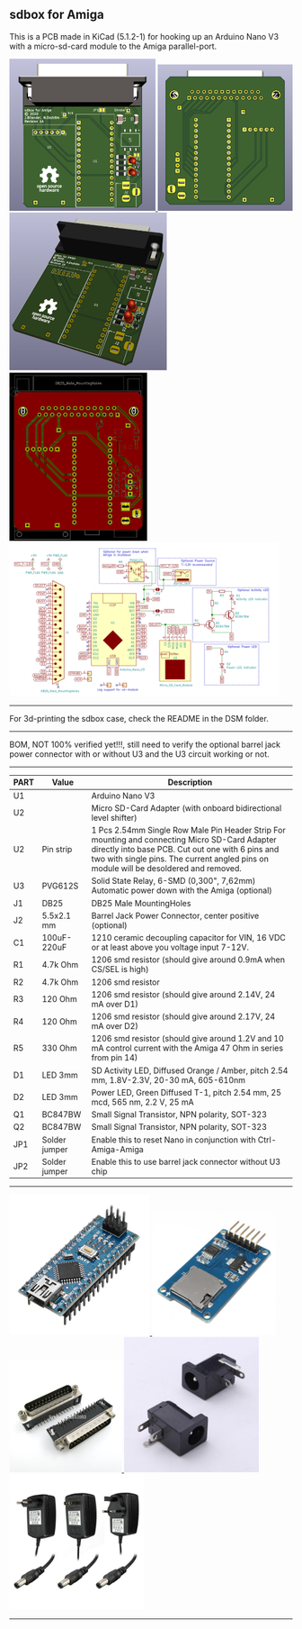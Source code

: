 ## sdbox for Amiga

This is a PCB made in KiCad (5.1.2-1) for hooking up an Arduino Nano V3 with a micro-sd-card module to the Amiga parallel-port.

<a href="../images/sdbox_rev_1a_pic1.png">
<img src="../images/sdbox_rev_1a_pic1.png" width="260" height="270">
</a>
<a href="../images/sdbox_rev_1a_pic2.png">
<img src="../images/sdbox_rev_1a_pic2.png" width="240" height="260">
</a>
<a href="../images/sdbox_rev_1a_pic3.png">
<img src="../images/sdbox_rev_1a_pic3.png" width="280" height="280">
</a>
<a href="../images/sdbox_rev_1a_pic4.png">
<img src="../images/sdbox_rev_1a_pic4.png" width="245" height="300">
</a>
<a href="../images/sdbox_schematics_rev_1a.png">
<img src="../images/sdbox_schematics_rev_1a.png" width="480" height="272">
</a>

***

For 3d-printing the sdbox case, check the README in the DSM folder.

***

BOM, NOT 100% verified  yet!!!, still need to verify the optional barrel jack power connector with or without U3 and the U3 circuit working or not.

***

PART  | Value | Description
----- | ----- | -------
U1    |       | Arduino Nano V3
U2    |       | Micro SD-Card Adapter (with onboard bidirectional level shifter)
U2    |Pin strip| 1 Pcs 2.54mm Single Row Male Pin Header Strip For mounting and connecting Micro SD-Card Adapter directly into base PCB. Cut out one with 6 pins and two with single pins. The current angled pins on module will be desoldered and removed.
U3    |PVG612S| Solid State Relay, 6-SMD (0,300", 7,62mm) Automatic power down with the Amiga (optional)
J1    |DB25   | DB25 Male MountingHoles 
J2    |5.5x2.1 mm | Barrel Jack Power Connector, center positive (optional)
C1    |100uF-220uF| 1210 ceramic decoupling capacitor for VIN, 16 VDC or at least above you voltage input 7-12V.
R1    |4.7k Ohm| 1206 smd resistor (should give around 0.9mA when CS/SEL is high)
R2    |4.7k Ohm| 1206 smd resistor
R3    |120 Ohm| 1206 smd resistor (should give around 2.14V, 24 mA over D1)
R4    |120 Ohm| 1206 smd resistor (should give around 2.17V, 24 mA over D2)
R5    |330 Ohm| 1206 smd resistor (should give around 1.2V and 10 mA control current with the Amiga 47 Ohm in series from pin 14)
D1    |LED 3mm| SD Activity LED, Diffused Orange / Amber, pitch 2.54 mm, 1.8V-2.3V, 20-30 mA, 605-610nm
D2    |LED 3mm| Power LED, Green Diffused T-1, pitch 2.54 mm, 25 mcd, 565 nm, 2.2 V, 25 mA
Q1    |BC847BW| Small Signal Transistor, NPN polarity, SOT-323
Q2    |BC847BW| Small Signal Transistor, NPN polarity, SOT-323
JP1   |Solder jumper| Enable this to reset Nano in conjunction with Ctrl-Amiga-Amiga
JP2   |Solder jumper| Enable this to use barrel jack connector without U3 chip

***

<a href="../images/arduino_nano_v3.jpg">
<img src="../images/arduino_nano_v3.jpg" width="250" height="250">
</a>
<a href="../images/micro_sd_card_module.jpg">
<img src="../images/micro_sd_card_module.jpg" width="220" height="220">
</a>
<a href="../images/d-sub_db25_male_plug_solder_connector.jpg">
<img src="../images/d-sub_db25_male_plug_solder_connector.jpg" width="200" height="200">
</a>
<a href="../images/barrel_jack_connector.jpg">
<img src="../images/barrel_jack_connector.jpg" width="240" height="240">
</a>
<a href="../images/dc_9V_2A_AC_adapter_charger_power_supply_pic.jpg">
<img src="../images/dc_9V_2A_AC_adapter_charger_power_supply_pic.jpg" width="240" height="240">
</a>

***
